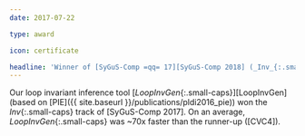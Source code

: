 ```yaml
---
date: 2017-07-22

type: award

icon: certificate

headline: 'Winner of [SyGuS-Comp =qq= 17][SyGuS-Comp 2018] (_Inv_{:.small-caps})'
---
```


Our loop invariant inference tool [_LoopInvGen_{:.small-caps}][LoopInvGen]
(based on [PIE]({{ site.baseurl }}/publications/pldi2016_pie))
won the _Inv_{:.small-caps} track of [SyGuS-Comp 2017].
On an average, _LoopInvGen_{:.small-caps} was ~70x faster than the runner-up ([CVC4]).